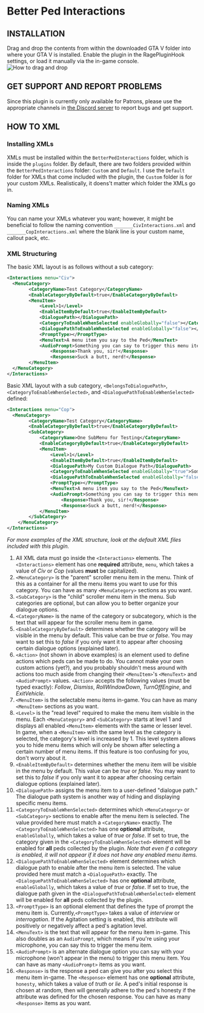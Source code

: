 # Better Ped Interactions
## INSTALLATION
Drag and drop the contents from within the downloaded GTA V folder into where your GTA V is installed.  Enable the plugin in the RagePluginHook settings, or load it manually via the in-game console.
![How to drag and drop](https://i.imgur.com/0O7d7Iw.jpg)

## GET SUPPORT AND REPORT PROBLEMS
Since this plugin is currently only available for Patrons, please use the appropriate channels in [the Discord server](https://discord.gg/cUQaTNQ) to report bugs and get support.

## HOW TO XML
### Installing XMLs
XMLs must be installed within the `BetterPedInteractions` folder, which is inside the `plugins` folder.  By default, there are two folders provided within the `BetterPedInteractions` folder: `Custom` and `Default`.  I use the `Default` folder for XMLs that come included with the plugin, the `Custom` folder is for your custom XMLs.  Realistically, it doens't matter which folder the XMLs go in.

### Naming XMLs
You can name your XMLs whatever you want; however, it might be beneficial to follow the naming convention `_______CivInteractions.xml` and `_______CopInteractions.xml` where the blank line is your custom name, callout pack, etc.

### XML Structuring
The basic XML layout is as follows without a sub category:
```xml
<Interactions menu="Civ">
  <MenuCategory>
        <CategoryName>Test Category</CategoryName>
        <EnableCategoryByDefault>true</EnableCategoryByDefault>
        <MenuItem>
            <Level>1</Level>
            <EnableItemByDefault>true</EnableItemByDefault>
            <DialoguePath></DialoguePath>
            <CategoryToEnableWhenSelected enableGlobally="false"></CategoryToEnableWhenSelected>
            <DialoguePathToEnableWhenSelected enableGlobally="false"></DialoguePathToEnableWhenSelected>
            <PromptType></PromptType>
            <MenuText>A menu item you say to the Ped</MenuText>
            <AudioPrompt>Something you can say to trigger this menu item</AudioPrompt>
                <Response>Thank you, sir!</Response>
                <Response>Suck a butt, nerd!</Response>
        </MenuItem>
  </MenuCategory>
</Interactions>
```
Basic XML layout with a sub category, `<BelongsToDialoguePath>`, `<CategoryToEnableWhenSelected>`, and `<DialoguePathToEnableWhenSelected>` defined:
```xml
<Interactions menu="Cop">
  <MenuCategory>
        <CategoryName>Test Category</CategoryName>
        <EnableCategoryByDefault>true</EnableCategoryByDefault>
        <SubCategory>
            <CategoryName>One SubMenu for Testing</CategoryName>
            <EnableCategoryByDefault>true</EnableCategoryByDefault>
            <MenuItem>
                <Level>1</Level>
                <EnableItemByDefault>true</EnableItemByDefault>
                <DialoguePath>My Custom Dialogue Path</DialoguePath>
                <CategoryToEnableWhenSelected enableGlobally="true">Some Other Category</CategoryToEnableWhenSelected>
                <DialoguePathToEnableWhenSelected enableGlobally="false">Another Dialogue Path</DialoguePathToEnableWhenSelected>
                <PromptType></PromptType>
                <MenuText>A menu item you say to the Ped</MenuText>
                <AudioPrompt>Something you can say to trigger this menu item</AudioPrompt>
                    <Response>Thank you, sir!</Response>
                    <Response>Suck a butt, nerd!</Response>
            </MenuItem>
        </SubCategory>
    </MenuCategory>
</Interactions>
```
*For more examples of the XML structure, look at the default XML files included with this plugin.*

1. All XML data must go inside the `<Interactions>` elements.  The `<Interactions>` element has one **required** attribute, `menu`, which takes a value of *Civ* or *Cop* (values **must** be capitalized).
2. `<MenuCategory>` is the "parent" scroller menu item in the menu.  Think of this as a container for all the menu items you want to use for this category.  You can have as many `<MenuCategory>` sections as you want.
3. `<SubCategory>` is the "child" scroller menu item in the menu.  Sub categories are optional, but can allow you to better organize your dialogue options.
4. `<CategoryName>` is the name of the category or subcategory, which is the text that will appear for the scroller menu item in game.
5. `<EnableCategoryByDefault>` determines whether the category will be visible in the menu by default.  This value can be *true* or *false*.  You may want to set this to *false* if you only want it to appear after choosing certain dialogue options (explained later).
6. `<Action>` (not shown in above examples) is an element used to define actions which peds can be made to do.  You cannot make your own custom actions (yet?), and you probably shouldn't mess around with actions too much aside from changing their `<MenuItem>`'s `<MenuText>` and `<AudioPrompt>` values.  `<Action>` accepts the following values (must be typed exactly): *Follow*, *Dismiss*, *RollWindowDown*, *TurnOffEngine*, and *ExitVehicle*.
7. `<MenuItem>` is the selectable menu items in-game.  You can have as many `<MenuItem>` sections as you want.
8. `<Level>` is the "read level" required to make the menu item visible in the menu.  Each `<MenuCategory>` and `<SubCategory>` starts at level 1 and displays all enabled `<MenuItem>` elements with the same or lesser level.  In game, when a `<MenuItem>` with the same level as the category is selected, the category's level is increased by 1.  This level system allows you to hide menu items which will only be shown after selecting a certain number of menu items.  If this feature is too confusing for you, don't worry about it.
9. `<EnableItemByDefault>` determines whether the menu item will be visible in the menu by default.  This value can be *true* or *false*.  You may want to set this to *false* if you only want it to appear after choosing certain dialogue options (explained later).
10. `<DialoguePath>` assigns the menu item to a user-defined "dialogue path."  The dialogue path system is another way of hiding and displaying specific menu items.
11. `<CategoryToEnableWhenSelected>` determines which `<MenuCategory>` or `<SubCategory>` sections to enable after the menu item is selected.  The value provided here must match a `<CategoryName>` exactly.  The `<CategoryToEnableWhenSelected>` has one **optional** attribute, `enableGlobally`, which takes a value of *true* or *false*.  If set to true, the category given in the `<CategoryToEnableWhenSelected>` element will be enabled for **all** peds collected by the plugin.  *Note that even if a category is enabled, it will not appear if it does not have any enabled menu items.*
12. `<DialoguePathToEnableWhenSelected>` element determines which dialogue path to enable after the menu item is selected.  The value provided here must match a `<DialoguePath>` exactly.  The `<DialoguePathToEnableWhenSelected>` has one **optional** attribute, `enableGlobally`, which takes a value of *true* or *false*.  If set to true, the dialogue path given in the `<DialoguePathToEnableWhenSelected>` element will be enabled for **all** peds collected by the plugin.
14. `<PromptType>` is an optional element that defines the type of prompt the menu item is.  Currently,`<PromptType>` takes a value of *interview* or *interrogation*.  If the Agitation setting is enabled, this attribute will positively or negatively affect a ped's agitation level.
15. `<MenuText>` is the text that will appear for the menu item in-game.  This also doubles as an `AudioPrompt`, which means if you're using your microphone, you can say this to trigger the menu item.
16. `<AudioPrompt>` is an alternate dialogue option you can say with your microphone (won't appear in the menu) to trigger this menu item.  You can have as many `<AudioPrompt>` items as you want.
17. `<Response>` is the response a ped can give you after you select this menu item in-game.  The `<Response>` element has one **optional** attribute, `honesty`, which takes a value of *truth* or *lie*.  A ped's initial response is chosen at random, then will generally adhere to the ped's honesty if the attribute was defined for the chosen response.  You can have as many `<Response>` items as you want.
